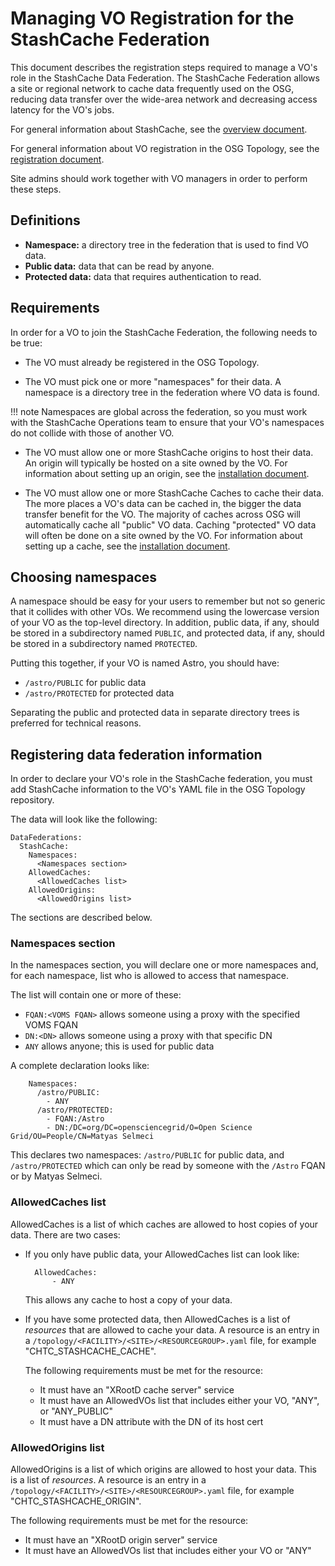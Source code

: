 Managing VO Registration for the StashCache Federation
======================================================

This document describes the registration steps required to manage a VO's role
in the StashCache Data Federation.
The StashCache Federation allows a site or regional network to cache data frequently used on the OSG,
reducing data transfer over the wide-area network and decreasing access latency
for the VO's jobs.

For general information about StashCache, see the [overview document](/data/stashcache/overview/).

For general information about VO registration in the OSG Topology,
see the [registration document](/common/registration/#registering-virtual-organizations).

Site admins should work together with VO managers in order to perform these steps.


Definitions
-----------

- **Namespace:** a directory tree in the federation that is used to find VO data.
- **Public data:** data that can be read by anyone.
- **Protected data:** data that requires authentication to read.


Requirements
------------

In order for a VO to join the StashCache Federation, the following needs to be true:

- The VO must already be registered in the OSG Topology.

- The VO must pick one or more "namespaces" for their data.
  A namespace is a directory tree in the federation where VO data is found.

!!! note
    Namespaces are global across the federation, so you must work with the StashCache Operations team
    to ensure that your VO's namespaces do not collide with those of another VO.

- The VO must allow one or more StashCache origins to host their data.
  An origin will typically be hosted on a site owned by the VO.
  For information about setting up an origin, see the [installation document](/data/stashcache/install-origin/).

- The VO must allow one or more StashCache Caches to cache their data.
  The more places a VO's data can be cached in, the bigger the data transfer benefit for the VO.
  The majority of caches across OSG will automatically cache all "public" VO data.
  Caching "protected" VO data will often be done on a site owned by the VO.
  For information about setting up a cache, see the [installation document](/data/stashcache/install-cache/).


Choosing namespaces
-------------------

A namespace should be easy for your users to remember but not so generic that it collides with other VOs.
We recommend using the lowercase version of your VO as the top-level directory.
In addition, public data, if any, should be stored in a subdirectory named `PUBLIC`,
and protected data, if any, should be stored in a subdirectory named `PROTECTED`.

Putting this together, if your VO is named Astro, you should have:

- `/astro/PUBLIC` for public data
- `/astro/PROTECTED` for protected data

Separating the public and protected data in separate directory trees is preferred for technical reasons.


Registering data federation information
---------------------------------------

In order to declare your VO's role in the StashCache federation,
you must add StashCache information to the VO's YAML file in the OSG Topology repository.

The data will look like the following:
```
DataFederations:
  StashCache:
    Namespaces:
      <Namespaces section>
    AllowedCaches:
      <AllowedCaches list>
    AllowedOrigins:
      <AllowedOrigins list>
```

The sections are described below.


### Namespaces section

In the namespaces section, you will declare one or more namespaces and, for each namespace,
list who is allowed to access that namespace.

The list will contain one or more of these:

- `FQAN:<VOMS FQAN>` allows someone using a proxy with the specified VOMS FQAN
- `DN:<DN>` allows someone using a proxy with that specific DN
- `ANY` allows anyone; this is used for public data

A complete declaration looks like:
```
    Namespaces:
      /astro/PUBLIC:
        - ANY
      /astro/PROTECTED:
        - FQAN:/Astro
        - DN:/DC=org/DC=opensciencegrid/O=Open Science Grid/OU=People/CN=Matyas Selmeci
```

This declares two namespaces: `/astro/PUBLIC` for public data, and `/astro/PROTECTED`
which can only be read by someone with the `/Astro` FQAN or by Matyas Selmeci.


### AllowedCaches list

AllowedCaches is a list of which caches are allowed to host copies of your data.
There are two cases:

- If you only have public data, your AllowedCaches list can look like:

        AllowedCaches:
            - ANY

   This allows any cache to host a copy of your data.

- If you have some protected data, then AllowedCaches is a list of _resources_ that are allowed to cache your data.
   A resource is an entry in a `/topology/<FACILITY>/<SITE>/<RESOURCEGROUP>.yaml` file,
   for example "CHTC_STASHCACHE_CACHE".

   The following requirements must be met for the resource:

   - It must have an "XRootD cache server" service
   - It must have an AllowedVOs list that includes either your VO, "ANY", or "ANY_PUBLIC"
   - It must have a DN attribute with the DN of its host cert


### AllowedOrigins list

AllowedOrigins is a list of which origins are allowed to host your data.
This is a list of _resources_.
A resource is an entry in a `/topology/<FACILITY>/<SITE>/<RESOURCEGROUP>.yaml` file,
for example "CHTC_STASHCACHE_ORIGIN".

The following requirements must be met for the resource:

- It must have an "XRootD origin server" service
- It must have an AllowedVOs list that includes either your VO or "ANY"

